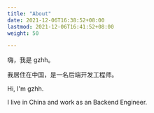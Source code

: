 ```yaml
---
title: "About"
date: 2021-12-06T16:38:52+08:00
lastmod: 2021-12-06T16:41:52+08:00
weight: 50

---
```


嗨，我是 gzhh。

我居住在中国，是一名后端开发工程师。

Hi, I'm gzhh.

I live in China and work as an Backend Engineer.
